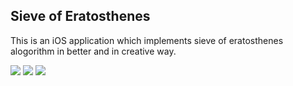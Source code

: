 <h2>Sieve of Eratosthenes</h2>

This is an iOS application which implements sieve of eratosthenes alogorithm in better and in creative way. 

<img src="http://www.abdulraqeeb.in/1.png">
<img src="http://www.abdulraqeeb.in/2.png">
<img src="http://www.abdulraqeeb.in/3.png">
